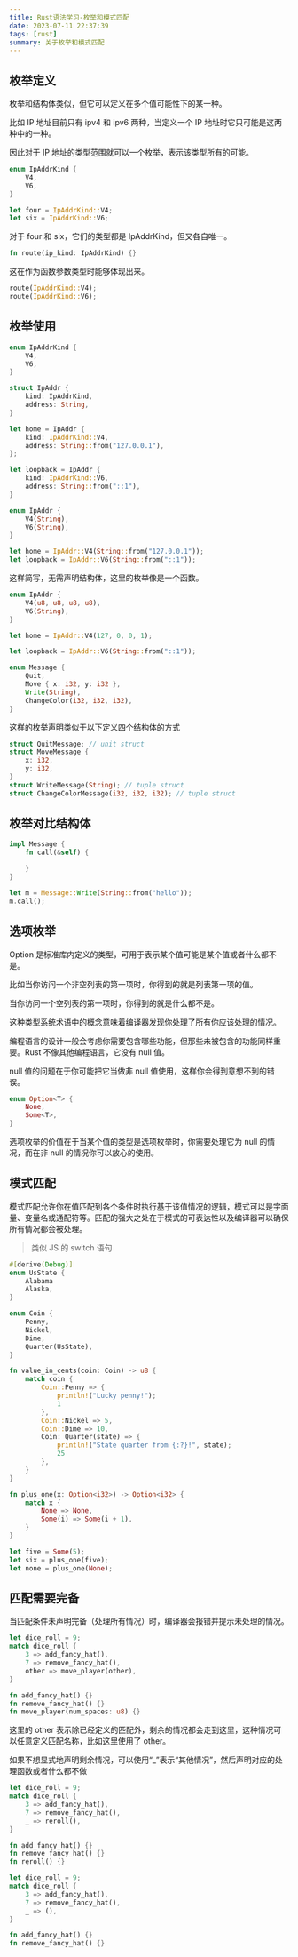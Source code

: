 ```yaml
---
title: Rust语法学习-枚举和模式匹配
date: 2023-07-11 22:37:39
tags: [rust]
summary: 关于枚举和模式匹配
---
```


## 枚举定义

枚举和结构体类似，但它可以定义在多个值可能性下的某一种。

比如 IP 地址目前只有 ipv4 和 ipv6 两种，当定义一个 IP 地址时它只可能是这两种中的一种。

因此对于 IP 地址的类型范围就可以一个枚举，表示该类型所有的可能。

```rs
enum IpAddrKind {
    V4,
    V6,
}

let four = IpAddrKind::V4;
let six = IpAddrKind::V6;
```

对于 four 和 six，它们的类型都是 IpAddrKind，但又各自唯一。

```rs
fn route(ip_kind: IpAddrKind) {}
```

这在作为函数参数类型时能够体现出来。

```rs
route(IpAddrKind::V4);
route(IpAddrKind::V6);
```

## 枚举使用

```rs
enum IpAddrKind {
    V4,
    V6,
}

struct IpAddr {
    kind: IpAddrKind,
    address: String,
}

let home = IpAddr {
    kind: IpAddrKind::V4,
    address: String::from("127.0.0.1"),
};

let loopback = IpAddr {
    kind: IpAddrKind::V6,
    address: String::from("::1"),
}
```

```rs
enum IpAddr {
    V4(String),
    V6(String),
}

let home = IpAddr::V4(String::from("127.0.0.1"));
let loopback = IpAddr::V6(String::from("::1"));
```

这样简写，无需声明结构体，这里的枚举像是一个函数。

```rs
enum IpAddr {
    V4(u8, u8, u8, u8),
    V6(String),
}

let home = IpAddr::V4(127, 0, 0, 1);

let loopback = IpAddr::V6(String::from("::1"));
```

```rs
enum Message {
    Quit,
    Move { x: i32, y: i32 },
    Write(String),
    ChangeColor(i32, i32, i32),
}
```

这样的枚举声明类似于以下定义四个结构体的方式

```rs
struct QuitMessage; // unit struct
struct MoveMessage {
    x: i32,
    y: i32,
}
struct WriteMessage(String); // tuple struct
struct ChangeColorMessage(i32, i32, i32); // tuple struct
```

## 枚举对比结构体

```rs
impl Message {
    fn call(&self) {

    }
}

let m = Message::Write(String::from("hello"));
m.call();
```

## 选项枚举

Option 是标准库内定义的类型，可用于表示某个值可能是某个值或者什么都不是。

比如当你访问一个非空列表的第一项时，你得到的就是列表第一项的值。

当你访问一个空列表的第一项时，你得到的就是什么都不是。

这种类型系统术语中的概念意味着编译器发现你处理了所有你应该处理的情况。

编程语言的设计一般会考虑你需要包含哪些功能，但那些未被包含的功能同样重要。Rust 不像其他编程语言，它没有 null 值。

null 值的问题在于你可能把它当做非 null 值使用，这样你会得到意想不到的错误。

```rs
enum Option<T> {
    None,
    Some<T>,
}
```

选项枚举的价值在于当某个值的类型是选项枚举时，你需要处理它为 null 的情况，而在非 null 的情况你可以放心的使用。

## 模式匹配

模式匹配允许你在值匹配到各个条件时执行基于该值情况的逻辑，模式可以是字面量、变量名或通配符等。匹配的强大之处在于模式的可表达性以及编译器可以确保所有情况都会被处理。

> 类似 JS 的 switch 语句

```rs
#[derive(Debug)]
enum UsState {
    Alabama
    Alaska,
}

enum Coin {
    Penny,
    Nickel,
    Dime,
    Quarter(UsState),
}

fn value_in_cents(coin: Coin) -> u8 {
    match coin {
        Coin::Penny => {
            println!("Lucky penny!");
            1
        },
        Coin::Nickel => 5,
        Coin::Dime => 10,
        Coin: Quarter(state) => {
            println!("State quarter from {:?}!", state);
            25
        },
    }
}
```

```rs
fn plus_one(x: Option<i32>) -> Option<i32> {
    match x {
        None => None,
        Some(i) => Some(i + 1),
    }
}

let five = Some(5);
let six = plus_one(five);
let none = plus_one(None);
```

## 匹配需要完备

当匹配条件未声明完备（处理所有情况）时，编译器会报错并提示未处理的情况。

```rs
let dice_roll = 9;
match dice_roll {
    3 => add_fancy_hat(),
    7 => remove_fancy_hat(),
    other => move_player(other),
}

fn add_fancy_hat() {}
fn remove_fancy_hat() {}
fn move_player(num_spaces: u8) {}
```

这里的 other 表示除已经定义的匹配外，剩余的情况都会走到这里，这种情况可以任意定义匹配名称，比如这里使用了 other。

如果不想显式地声明剩余情况，可以使用“_”表示“其他情况”，然后声明对应的处理函数或者什么都不做

```rs
let dice_roll = 9;
match dice_roll {
    3 => add_fancy_hat(),
    7 => remove_fancy_hat(),
    _ => reroll(),
}

fn add_fancy_hat() {}
fn remove_fancy_hat() {}
fn reroll() {}
```

```rs
let dice_roll = 9;
match dice_roll {
    3 => add_fancy_hat(),
    7 => remove_fancy_hat(),
    _ => (),
}

fn add_fancy_hat() {}
fn remove_fancy_hat() {}
```
